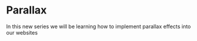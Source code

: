# Parallax
In this new series we will be learning how to implement parallax effects into our websites
